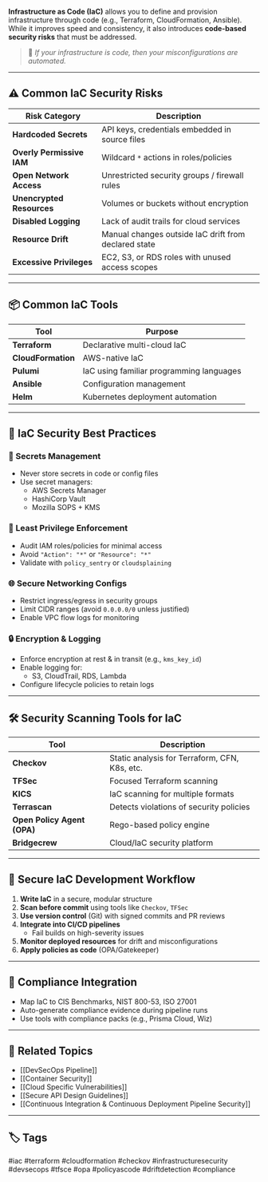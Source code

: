 **Infrastructure as Code (IaC)** allows you to define and provision infrastructure through code (e.g., Terraform, CloudFormation, Ansible). While it improves speed and consistency, it also introduces **code-based security risks** that must be addressed.

> 🧠 *If your infrastructure is code, then your misconfigurations are automated.*

---

## ⚠️ Common IaC Security Risks

| Risk Category            | Description                                             |
|--------------------------|---------------------------------------------------------|
| **Hardcoded Secrets**    | API keys, credentials embedded in source files          |
| **Overly Permissive IAM**| Wildcard `*` actions in roles/policies                  |
| **Open Network Access**  | Unrestricted security groups / firewall rules           |
| **Unencrypted Resources**| Volumes or buckets without encryption                   |
| **Disabled Logging**     | Lack of audit trails for cloud services                 |
| **Resource Drift**       | Manual changes outside IaC drift from declared state    |
| **Excessive Privileges** | EC2, S3, or RDS roles with unused access scopes         |

---

## 📦 Common IaC Tools

| Tool           | Purpose                          |
|----------------|----------------------------------|
| **Terraform**  | Declarative multi-cloud IaC      |
| **CloudFormation** | AWS-native IaC                |
| **Pulumi**     | IaC using familiar programming languages |
| **Ansible**    | Configuration management         |
| **Helm**       | Kubernetes deployment automation |

---

## 🔐 IaC Security Best Practices

### 🔑 Secrets Management

- Never store secrets in code or config files
- Use secret managers:
  - AWS Secrets Manager
  - HashiCorp Vault
  - Mozilla SOPS + KMS

### 🔏 Least Privilege Enforcement

- Audit IAM roles/policies for minimal access
- Avoid `"Action": "*"` or `"Resource": "*"`
- Validate with `policy_sentry` or `cloudsplaining`

### 🌐 Secure Networking Configs

- Restrict ingress/egress in security groups
- Limit CIDR ranges (avoid `0.0.0.0/0` unless justified)
- Enable VPC flow logs for monitoring

### 🔒 Encryption & Logging

- Enforce encryption at rest & in transit (e.g., `kms_key_id`)
- Enable logging for:
  - S3, CloudTrail, RDS, Lambda
- Configure lifecycle policies to retain logs

---

## 🛠 Security Scanning Tools for IaC

| Tool        | Description                                     |
|-------------|-------------------------------------------------|
| **Checkov** | Static analysis for Terraform, CFN, K8s, etc.   |
| **TFSec**   | Focused Terraform scanning                      |
| **KICS**    | IaC scanning for multiple formats               |
| **Terrascan**| Detects violations of security policies        |
| **Open Policy Agent (OPA)** | Rego-based policy engine        |
| **Bridgecrew** | Cloud/IaC security platform                  |

---

## 🧪 Secure IaC Development Workflow

1. **Write IaC** in a secure, modular structure
2. **Scan before commit** using tools like `Checkov`, `TFSec`
3. **Use version control** (Git) with signed commits and PR reviews
4. **Integrate into CI/CD pipelines**
   - Fail builds on high-severity issues
5. **Monitor deployed resources** for drift and misconfigurations
6. **Apply policies as code** (OPA/Gatekeeper)

---

## 📜 Compliance Integration

- Map IaC to CIS Benchmarks, NIST 800-53, ISO 27001
- Auto-generate compliance evidence during pipeline runs
- Use tools with compliance packs (e.g., Prisma Cloud, Wiz)

---

## 🧩 Related Topics

- [[DevSecOps Pipeline]]
- [[Container Security]]
- [[Cloud Specific Vulnerabilities]]
- [[Secure API Design Guidelines]]
- [[Continuous Integration & Continuous Deployment Pipeline Security]]

---

## 🏷 Tags

#iac #terraform #cloudformation #checkov #infrastructuresecurity #devsecops #tfsce #opa #policyascode #driftdetection #compliance

